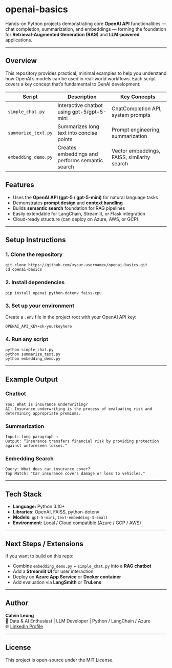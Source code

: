 # openai-basics

Hands-on Python projects demonstrating core **OpenAI API** functionalities — chat completion, summarization, and embeddings — forming the foundation for **Retrieval-Augmented Generation (RAG)** and **LLM-powered** applications.

---
## Overview

This repository provides practical, minimal examples to help you understand how OpenAI’s models can be used in real-world workflows.
Each script covers a key concept that’s fundamental to GenAI development:

| Script              | Description                                     | Key Concepts                                |
| ------------------- | ----------------------------------------------- | ------------------------------------------- |
| `simple_chat.py`    | Interactive chatbot using gpt-5/gpt-5-mini      | ChatCompletion API, system prompts          |
| `summarize_text.py` | Summarizes long text into concise points        | Prompt engineering, summarization           |
| `embedding_demo.py` | Creates embeddings and performs semantic search | Vector embeddings, FAISS, similarity search |


## Features

- Uses the **OpenAI API (gpt-5 / gpt-5-mini)** for natural language tasks
- Demonstrates **prompt design** and **context handling**
- Builds **semantic search** foundation for RAG pipelines
- Easily extendable for LangChain, Streamlit, or Flask integration
- Cloud-ready structure (can deploy on Azure, AWS, or GCP)

---
## Setup Instructions
### 1. Clone the repository
```
git clone https://github.com/<your-username>/openai-basics.git
cd openai-basics
```

### 2. Install dependencies
```
pip install openai python-dotenv faiss-cpu
```

### 3. Set up your environment
Create a `.env` file in the project root with your OpenAI API key:
```
OPENAI_API_KEY=sk-yourkeyhere
```

### 4. Run any script
```
python simple_chat.py
python summarize_text.py
python embedding_demo.py
```

---
## Example Output
### Chatbot
```
You: What is insurance underwriting?
AI: Insurance underwriting is the process of evaluating risk and determining appropriate premiums.
```

### Summarization
```
Input: long paragraph →
Output: “Insurance transfers financial risk by providing protection against unforeseen losses.”
```

### Embedding Search
```
Query: What does car insurance cover?
Top Match: "Car insurance covers damage or loss to vehicles."
```

---
## Tech Stack

- **Language:** Python 3.10+
- **Libraries:** OpenAI, FAISS, python-dotenv
- **Models:** `gpt-5-mini`, `text-embedding-3-small`
- **Environment:** Local / Cloud compatible (Azure / GCP / AWS)

---

## Next Steps / Extensions

If you want to build on this repo:

- Combine `embedding_demo.py` + `simple_chat.py` into a **RAG chatbot**
- Add a **Streamlit UI** for user interaction
- Deploy on **Azure App Service** or **Docker container**
- Add evaluation via **LangSmith** or **TruLens**

---

## Author

**Calvin Leung**  
🔹 Data & AI Enthusiast | LLM Developer | Python / LangChain / Azure  
🌐 [LinkedIn Profile](https://www.linkedin.com/in/calvinleung319)

---

## License

This project is open-source under the MIT License.



